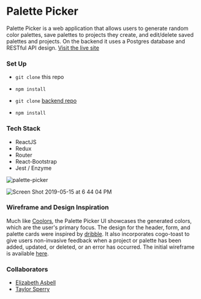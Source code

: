 # Palette Picker

Palette Picker is a web application that allows users to generate random color palettes, save palettes to projects they create, and edit/delete saved palettes and projects. On the backend it uses a Postgres database and RESTful API design. [Visit the live site](https://palette-picker-ui.herokuapp.com/)

### Set Up
- `git clone` this repo
- `npm install`

- `git clone` [backend repo](https://github.com/taylorsperry/palette-picker)
- `npm install`

### Tech Stack
- ReactJS
- Redux
- Router
- React-Bootstrap
- Jest / Enzyme

![palette-picker](https://user-images.githubusercontent.com/34728115/57818430-15924d80-7741-11e9-8317-dbae81505dff.gif)

![Screen Shot 2019-05-15 at 6 44 04 PM](https://user-images.githubusercontent.com/34728115/57818519-715cd680-7741-11e9-8478-772ded151c56.png)

### Wireframe and Design Inspiration
Much like [Coolors](https://coolors.co/app), the Palette Picker UI showcases the generated colors, which are the user's primary focus. The design for the header, form, and palette cards were inspired by [dribble](https://dribbble.com/). It also incorporates cogo-toast to give users non-invasive feedback when a project or palette has been added, updated, or deleted, or an error has occurred. The initial wireframe is available [here](https://drive.google.com/file/d/1ecKBLZVuBvOuUcnTTGrUKUeRo8TP6dAG/view?usp=sharing). 

### Collaborators
- [Elizabeth Asbell](https://github.com/easbell)
- [Taylor Sperry](https://github.com/taylorsperry)
